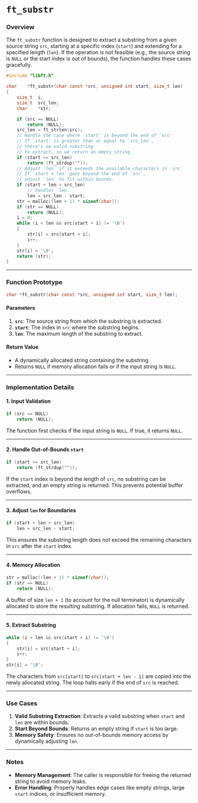 # `ft_substr`

### Overview
The `ft_substr` function is designed to extract a substring from a given source string `src`, starting at a specific index (`start`) and extending for a specified length (`len`). If the operation is not feasible (e.g., the source string is `NULL` or the start index is out of bounds), the function handles these cases gracefully.


```c
#include "libft.h"

char	*ft_substr(char const *src, unsigned int start, size_t len)
{
	size_t	i;
	size_t	src_len;
	char	*str;

	if (src == NULL)
		return (NULL);
	src_len = ft_strlen(src);
	// Handle the case where `start` is beyond the end of `src`
	// If `start` is greater than or equal to `src_len`,
	// there's no valid substring
	// to extract, so we return an empty string.
	if (start >= src_len)
		return (ft_strdup(""));
	// Adjust `len` if it exceeds the available characters in `src`
	// If `start + len` goes beyond the end of `src`, 
	// adjust `len` to fit within bounds.
	if (start + len > src_len)
		// handles `len`
		len = src_len - start;
	str = malloc((len + 1) * sizeof(char));
	if (str == NULL)
		return (NULL);
	i = 0;
	while (i < len && src[start + i] != '\0')
	{
		str[i] = src[start + i];
		i++;
	}
	str[i] = '\0';
	return (str);
}
```


---

### Function Prototype
```c
char *ft_substr(char const *src, unsigned int start, size_t len);
```

#### Parameters
1. **`src`**: The source string from which the substring is extracted.
2. **`start`**: The index in `src` where the substring begins.
3. **`len`**: The maximum length of the substring to extract.

#### Return Value
- A dynamically allocated string containing the substring.
- Returns `NULL` if memory allocation fails or if the input string is `NULL`.

---

### Implementation Details

#### 1. Input Validation
```c
if (src == NULL)
    return (NULL);
```
The function first checks if the input string is `NULL`. If true, it returns `NULL`.

---

#### 2. Handle Out-of-Bounds `start`
```c
if (start >= src_len)
    return (ft_strdup(""));
```
If the `start` index is beyond the length of `src`, no substring can be extracted, and an empty string is returned. This prevents potential buffer overflows.

---

#### 3. Adjust `len` for Boundaries
```c
if (start + len > src_len)
    len = src_len - start;
```
This ensures the substring length does not exceed the remaining characters in `src` after the `start` index.

---

#### 4. Memory Allocation
```c
str = malloc((len + 1) * sizeof(char));
if (str == NULL)
    return (NULL);
```
A buffer of size `len + 1` (to account for the null terminator) is dynamically allocated to store the resulting substring. If allocation fails, `NULL` is returned.

---

#### 5. Extract Substring
```c
while (i < len && src[start + i] != '\0')
{
    str[i] = src[start + i];
    i++;
}
str[i] = '\0';
```
The characters from `src[start]` to `src[start + len - 1]` are copied into the newly allocated string. The loop halts early if the end of `src` is reached.

---

### Use Cases
1. **Valid Substring Extraction**: Extracts a valid substring when `start` and `len` are within bounds.
2. **Start Beyond Bounds**: Returns an empty string if `start` is too large.
3. **Memory Safety**: Ensures no out-of-bounds memory access by dynamically adjusting `len`.

---

### Notes
- **Memory Management**: The caller is responsible for freeing the returned string to avoid memory leaks.
- **Error Handling**: Properly handles edge cases like empty strings, large `start` indices, or insufficient memory.
